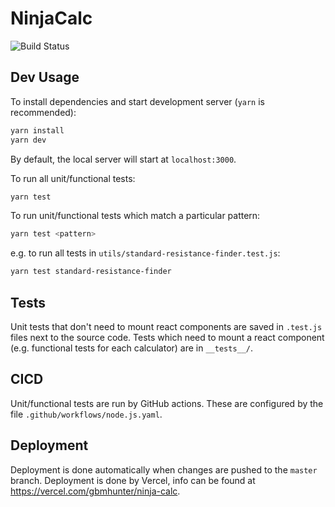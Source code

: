 # NinjaCalc

![Build Status](https://github.com/gbmhunter/NinjaCalc/workflows/Node.js%20CI/badge.svg)

## Dev Usage

To install dependencies and start development server (`yarn` is recommended):

```bash
yarn install
yarn dev
```

By default, the local server will start at `localhost:3000`.

To run all unit/functional tests:

```bash
yarn test
```

To run unit/functional tests which match a particular pattern:

```bash
yarn test <pattern>
```

e.g. to run all tests in `utils/standard-resistance-finder.test.js`:

```bash
yarn test standard-resistance-finder
```

## Tests

Unit tests that don't need to mount react components are saved in `.test.js` files next to the source code. Tests which need to mount a react component (e.g. functional tests for each calculator) are in `__tests__/`.

## CICD

Unit/functional tests are run by GitHub actions. These are configured by the file `.github/workflows/node.js.yaml`.

## Deployment

Deployment is done automatically when changes are pushed to the `master` branch. Deployment is done by Vercel, info can be found at https://vercel.com/gbmhunter/ninja-calc.
